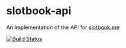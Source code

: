 # slotbook-api

An implementation of the API for [slotbook.me](http://slotbook.me)

[![Build Status](https://travis-ci.org/bilberry-solutions/slotbook-api.svg?branch=master)](https://travis-ci.org/bilberry-solutions/slotbook-api)

